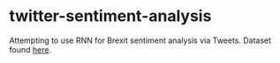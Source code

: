 # twitter-sentiment-analysis

Attempting to use RNN for Brexit sentiment analysis via Tweets. Dataset found [here](https://bitbucket.org/ssix-project/brexit-gold-standard).
